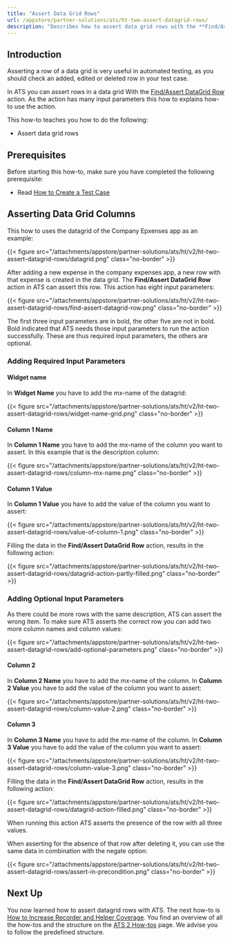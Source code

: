 ```yaml
---
title: "Assert Data Grid Rows"
url: /appstore/partner-solutions/ats/ht-two-assert-datagrid-rows/
description: "Describes how to assert data grid rows with the **Find/Assert DataGrid Row** action."
---
```


## Introduction 

Asserting a row of a data grid is very useful in automated testing, as you should check an added, edited or deleted row in your test case. 

In ATS you can assert rows in a data grid With the [Find/Assert DataGrid Row](/appstore/partner-solutions/ats/rg-one-findassert-datagrid-row/) action. As the action has many input parameters this how to explains how-to use the action. 

This how-to teaches you how to do the following:

* Assert data grid rows

## Prerequisites

Before starting this how-to, make sure you have completed the following prerequisite:

* Read [How to Create a Test Case](/appstore/partner-solutions/ats/ht-two-create-a-test-case/)

## Asserting Data Grid Columns

This how to uses the datagrid of the Company Epxenses app as an example:

{{< figure src="/attachments/appstore/partner-solutions/ats/ht/v2/ht-two-assert-datagrid-rows/datagrid.png" class="no-border" >}}

After adding a new expense in the company expenses app, a new row with that expense is created in the data grid. The **Find/Assert DataGrid Row** action in ATS can assert this row. This action has eight input parameters:

{{< figure src="/attachments/appstore/partner-solutions/ats/ht/v2/ht-two-assert-datagrid-rows/find-assert-datagrid-row.png" class="no-border" >}}

The first three input parameters are in bold, the other five are not in bold. Bold indicated that ATS needs those input parameters to run the action successfully. These are thus required input parameters, the others are optional.

### Adding Required Input Parameters 

#### Widget name

In **Widget Name** you have to add the mx-name of the datagrid:

{{< figure src="/attachments/appstore/partner-solutions/ats/ht/v2/ht-two-assert-datagrid-rows/widget-name-grid.png" class="no-border" >}}

#### Column 1 Name

In **Column 1 Name** you have to add the mx-name of the column you want to assert. In this example that is the description column:

{{< figure src="/attachments/appstore/partner-solutions/ats/ht/v2/ht-two-assert-datagrid-rows/column-mx-name.png" class="no-border" >}}

#### Column 1 Value

In **Column 1 Value** you have to add the value of the column you want to assert:

{{< figure src="/attachments/appstore/partner-solutions/ats/ht/v2/ht-two-assert-datagrid-rows/value-of-column-1.png" class="no-border" >}}

Filling the data in the **Find/Assert DataGrid Row** action, results in the following action:

{{< figure src="/attachments/appstore/partner-solutions/ats/ht/v2/ht-two-assert-datagrid-rows/datagrid-action-partly-filled.png" class="no-border" >}}

### Adding Optional Input Parameters

As there could be more rows with the same description, ATS can assert the wrong item. To make sure ATS asserts the correct row you can add two more column names and column values:

{{< figure src="/attachments/appstore/partner-solutions/ats/ht/v2/ht-two-assert-datagrid-rows/add-optional-parameters.png" class="no-border" >}}

#### Column 2

In **Column 2 Name** you have to add the mx-name of the column. In **Column 2 Value** you have to add the value of the column you want to assert:

{{< figure src="/attachments/appstore/partner-solutions/ats/ht/v2/ht-two-assert-datagrid-rows/column-value-2.png" class="no-border" >}}

#### Column 3

In **Column 3 Name** you have to add the mx-name of the column. In **Column 3 Value** you have to add the value of the column you want to assert:

{{< figure src="/attachments/appstore/partner-solutions/ats/ht/v2/ht-two-assert-datagrid-rows/column-value-3.png" class="no-border" >}}

Filling the data in the **Find/Assert DataGrid Row** action, results in the following action:

{{< figure src="/attachments/appstore/partner-solutions/ats/ht/v2/ht-two-assert-datagrid-rows/datagrid-action-filled.png" class="no-border" >}}

When running this action ATS asserts the presence of the row with all three values.

When asserting for the absence of that row after deleting it, you can use the same data in combination with the negate option:

{{< figure src="/attachments/appstore/partner-solutions/ats/ht/v2/ht-two-assert-datagrid-rows/assert-in-precondition.png" class="no-border" >}}

## Next Up

You now learned how to assert datagrid rows with ATS. The next how-to is [How to Increase Recorder and Helper Coverage](/appstore/partner-solutions/ats/ht-two-increase-recorder-helper-coverage/). You find an overview of all the how-tos and the structure on the [ATS 2 How-tos](/appstore/partner-solutions/ats/ht-two/) page. We advise you to follow the predefined structure.
